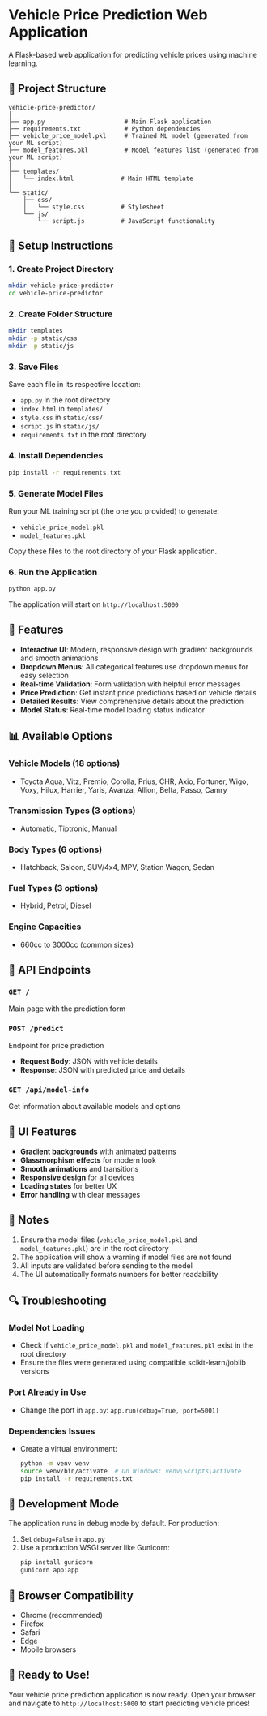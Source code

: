 # Vehicle Price Prediction Web Application

A Flask-based web application for predicting vehicle prices using machine learning.

## 📁 Project Structure

```
vehicle-price-predictor/
│
├── app.py                      # Main Flask application
├── requirements.txt            # Python dependencies
├── vehicle_price_model.pkl     # Trained ML model (generated from your ML script)
├── model_features.pkl          # Model features list (generated from your ML script)
│
├── templates/
│   └── index.html             # Main HTML template
│
└── static/
    ├── css/
    │   └── style.css          # Stylesheet
    └── js/
        └── script.js          # JavaScript functionality
```

## 🚀 Setup Instructions

### 1. Create Project Directory

```bash
mkdir vehicle-price-predictor
cd vehicle-price-predictor
```

### 2. Create Folder Structure

```bash
mkdir templates
mkdir -p static/css
mkdir -p static/js
```

### 3. Save Files

Save each file in its respective location:
- `app.py` in the root directory
- `index.html` in `templates/`
- `style.css` in `static/css/`
- `script.js` in `static/js/`
- `requirements.txt` in the root directory

### 4. Install Dependencies

```bash
pip install -r requirements.txt
```

### 5. Generate Model Files

Run your ML training script (the one you provided) to generate:
- `vehicle_price_model.pkl`
- `model_features.pkl`

Copy these files to the root directory of your Flask application.

### 6. Run the Application

```bash
python app.py
```

The application will start on `http://localhost:5000`

## 🎯 Features

- **Interactive UI**: Modern, responsive design with gradient backgrounds and smooth animations
- **Dropdown Menus**: All categorical features use dropdown menus for easy selection
- **Real-time Validation**: Form validation with helpful error messages
- **Price Prediction**: Get instant price predictions based on vehicle details
- **Detailed Results**: View comprehensive details about the prediction
- **Model Status**: Real-time model loading status indicator

## 📊 Available Options

### Vehicle Models (18 options)
- Toyota Aqua, Vitz, Premio, Corolla, Prius, CHR, Axio, Fortuner, Wigo, Voxy, Hilux, Harrier, Yaris, Avanza, Allion, Belta, Passo, Camry

### Transmission Types (3 options)
- Automatic, Tiptronic, Manual

### Body Types (6 options)
- Hatchback, Saloon, SUV/4x4, MPV, Station Wagon, Sedan

### Fuel Types (3 options)
- Hybrid, Petrol, Diesel

### Engine Capacities
- 660cc to 3000cc (common sizes)

## 🔧 API Endpoints

### `GET /`
Main page with the prediction form

### `POST /predict`
Endpoint for price prediction
- **Request Body**: JSON with vehicle details
- **Response**: JSON with predicted price and details

### `GET /api/model-info`
Get information about available models and options

## 🎨 UI Features

- **Gradient backgrounds** with animated patterns
- **Glassmorphism effects** for modern look
- **Smooth animations** and transitions
- **Responsive design** for all devices
- **Loading states** for better UX
- **Error handling** with clear messages

## 📝 Notes

1. Ensure the model files (`vehicle_price_model.pkl` and `model_features.pkl`) are in the root directory
2. The application will show a warning if model files are not found
3. All inputs are validated before sending to the model
4. The UI automatically formats numbers for better readability

## 🔍 Troubleshooting

### Model Not Loading
- Check if `vehicle_price_model.pkl` and `model_features.pkl` exist in the root directory
- Ensure the files were generated using compatible scikit-learn/joblib versions

### Port Already in Use
- Change the port in `app.py`: `app.run(debug=True, port=5001)`

### Dependencies Issues
- Create a virtual environment:
  ```bash
  python -m venv venv
  source venv/bin/activate  # On Windows: venv\Scripts\activate
  pip install -r requirements.txt
  ```

## 🚦 Development Mode

The application runs in debug mode by default. For production:
1. Set `debug=False` in `app.py`
2. Use a production WSGI server like Gunicorn:
   ```bash
   pip install gunicorn
   gunicorn app:app
   ```

## 📱 Browser Compatibility

- Chrome (recommended)
- Firefox
- Safari
- Edge
- Mobile browsers

## 🎉 Ready to Use!

Your vehicle price prediction application is now ready. Open your browser and navigate to `http://localhost:5000` to start predicting vehicle prices!

